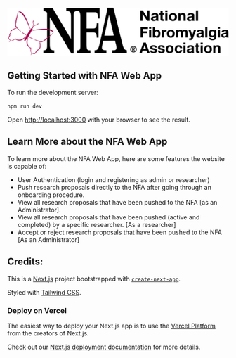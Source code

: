 ![Alt text](./public/NFALogo.png "NFA Logo")

## Getting Started with NFA Web App

To run the development server:

```bash
npm run dev
```

Open [http://localhost:3000](http://localhost:3000) with your browser to see the result.

## Learn More about the NFA Web App

To learn more about the NFA Web App, here are some features the website is capable of:

- User Authentication (login and registering as admin or researcher)
- Push research proposals directly to the NFA after going through an onboarding procedure.
- View all research proposals that have been pushed to the NFA [as an Administrator].
- View all research proposals that have been pushed (active and completed) by a specific researcher. [As a researcher]
- Accept or reject research proposals that have been pushed to the NFA [As an Administrator]

## Credits:

This is a [Next.js](https://nextjs.org/) project bootstrapped with [`create-next-app`](https://github.com/vercel/next.js/tree/canary/packages/create-next-app).

Styled with [Tailwind CSS](https://tailwindcss.com/).

### Deploy on Vercel

The easiest way to deploy your Next.js app is to use the [Vercel Platform](https://vercel.com/new?utm_medium=default-template&filter=next.js&utm_source=create-next-app&utm_campaign=create-next-app-readme) from the creators of Next.js.

Check out our [Next.js deployment documentation](https://nextjs.org/docs/deployment) for more details.
